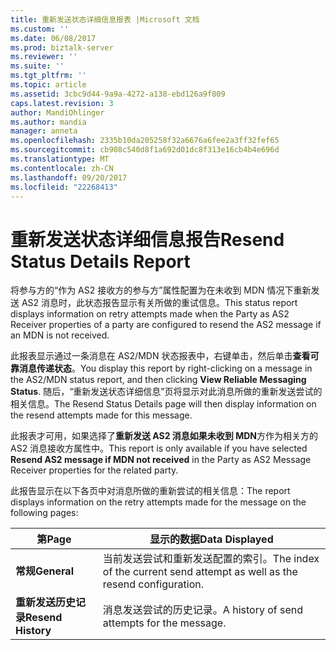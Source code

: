 ```yaml
---
title: 重新发送状态详细信息报表 |Microsoft 文档
ms.custom: ''
ms.date: 06/08/2017
ms.prod: biztalk-server
ms.reviewer: ''
ms.suite: ''
ms.tgt_pltfrm: ''
ms.topic: article
ms.assetid: 3cbc9d44-9a9a-4272-a138-ebd126a9f809
caps.latest.revision: 3
author: MandiOhlinger
ms.author: mandia
manager: anneta
ms.openlocfilehash: 2335b10da205258f32a6676a6fee2a3ff32fef65
ms.sourcegitcommit: cb908c540d8f1a692d01dc8f313e16cb4b4e696d
ms.translationtype: MT
ms.contentlocale: zh-CN
ms.lasthandoff: 09/20/2017
ms.locfileid: "22268413"
---
```

# <a name="resend-status-details-report"></a><span data-ttu-id="4733c-102">重新发送状态详细信息报告</span><span class="sxs-lookup"><span data-stu-id="4733c-102">Resend Status Details Report</span></span>
<span data-ttu-id="4733c-103">将参与方的“作为 AS2 接收方的参与方”属性配置为在未收到 MDN 情况下重新发送 AS2 消息时，此状态报告显示有关所做的重试信息。</span><span class="sxs-lookup"><span data-stu-id="4733c-103">This status report displays information on retry attempts made when the Party as AS2 Receiver properties of a party are configured to resend the AS2 message if an MDN is not received.</span></span>  
  
 <span data-ttu-id="4733c-104">此报表显示通过一条消息在 AS2/MDN 状态报表中，右键单击，然后单击**查看可靠消息传递状态**。</span><span class="sxs-lookup"><span data-stu-id="4733c-104">You display this report by right-clicking on a message in the AS2/MDN status report, and then clicking **View Reliable Messaging Status**.</span></span> <span data-ttu-id="4733c-105">随后，“重新发送状态详细信息”页将显示对此消息所做的重新发送尝试的相关信息。</span><span class="sxs-lookup"><span data-stu-id="4733c-105">The Resend Status Details page will then display information on the resend attempts made for this message.</span></span>  
  
 <span data-ttu-id="4733c-106">此报表才可用，如果选择了**重新发送 AS2 消息如果未收到 MDN**方作为相关方的 AS2 消息接收方属性中。</span><span class="sxs-lookup"><span data-stu-id="4733c-106">This report is only available if you have selected **Resend AS2 message if MDN not received** in the Party as AS2 Message Receiver properties for the related party.</span></span>  
  
 <span data-ttu-id="4733c-107">此报告显示在以下各页中对消息所做的重新尝试的相关信息：</span><span class="sxs-lookup"><span data-stu-id="4733c-107">The report displays information on the retry attempts made for the message on the following pages:</span></span>  
  
|<span data-ttu-id="4733c-108">第</span><span class="sxs-lookup"><span data-stu-id="4733c-108">Page</span></span>|<span data-ttu-id="4733c-109">显示的数据</span><span class="sxs-lookup"><span data-stu-id="4733c-109">Data Displayed</span></span>|  
|----------|--------------------|  
|<span data-ttu-id="4733c-110">**常规**</span><span class="sxs-lookup"><span data-stu-id="4733c-110">**General**</span></span>|<span data-ttu-id="4733c-111">当前发送尝试和重新发送配置的索引。</span><span class="sxs-lookup"><span data-stu-id="4733c-111">The index of the current send attempt as well as the resend configuration.</span></span>|  
|<span data-ttu-id="4733c-112">**重新发送历史记录**</span><span class="sxs-lookup"><span data-stu-id="4733c-112">**Resend History**</span></span>|<span data-ttu-id="4733c-113">消息发送尝试的历史记录。</span><span class="sxs-lookup"><span data-stu-id="4733c-113">A history of send attempts for the message.</span></span>|